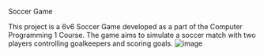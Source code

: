 Soccer Game


This project is a 6v6 Soccer Game developed as a part of the Computer Programming 1 Course. The game aims to simulate a soccer match with two players controlling goalkeepers and scoring goals.
![image](https://github.com/user-attachments/assets/b190fa6f-08c7-4e44-9d1b-b1acd5933123)
